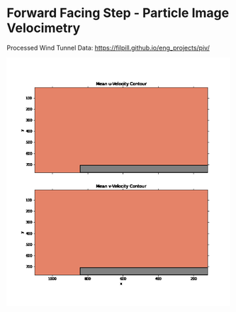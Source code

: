 # Forward Facing Step - Particle Image Velocimetry
Processed Wind Tunnel Data: https://filpill.github.io/eng_projects/piv/

<p align = center>
<img src="https://github.com/Filpill/ffs_pivAero/blob/main/results/piv-rear-vel-results.gif" alt="drawing" width="750"/>
</p>
